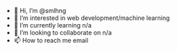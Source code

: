 - 👋 Hi, I’m @smlhng
- 👀 I’m interested in web development/machine learning
- 🌱 I’m currently learning n/a
- 💞️ I’m looking to collaborate on n/a
- 📫 How to reach me email

<!---
smlhng/smlhng is a ✨ special ✨ repository because its `README.md` (this file) appears on your GitHub profile.
You can click the Preview link to take a look at your changes.
--->
